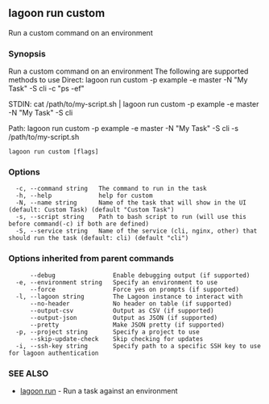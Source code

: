 ## lagoon run custom

Run a custom command on an environment

### Synopsis

Run a custom command on an environment
The following are supported methods to use
Direct:
  lagoon run custom -p example -e master -N "My Task" -S cli -c "ps -ef"

STDIN:
  cat /path/to/my-script.sh | lagoon run custom -p example -e master -N "My Task" -S cli

Path:
  lagoon run custom -p example -e master -N "My Task" -S cli -s /path/to/my-script.sh


```
lagoon run custom [flags]
```

### Options

```
  -c, --command string   The command to run in the task
  -h, --help             help for custom
  -N, --name string      Name of the task that will show in the UI (default: Custom Task) (default "Custom Task")
  -s, --script string    Path to bash script to run (will use this before command(-c) if both are defined)
  -S, --service string   Name of the service (cli, nginx, other) that should run the task (default: cli) (default "cli")
```

### Options inherited from parent commands

```
      --debug                Enable debugging output (if supported)
  -e, --environment string   Specify an environment to use
      --force                Force yes on prompts (if supported)
  -l, --lagoon string        The Lagoon instance to interact with
      --no-header            No header on table (if supported)
      --output-csv           Output as CSV (if supported)
      --output-json          Output as JSON (if supported)
      --pretty               Make JSON pretty (if supported)
  -p, --project string       Specify a project to use
      --skip-update-check    Skip checking for updates
  -i, --ssh-key string       Specify path to a specific SSH key to use for lagoon authentication
```

### SEE ALSO

* [lagoon run](lagoon_run.md)	 - Run a task against an environment

